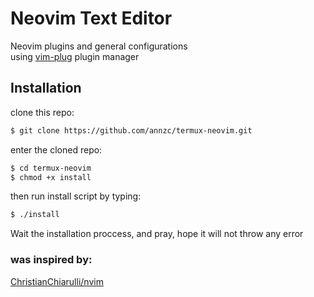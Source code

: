 # Neovim Text Editor
Neovim plugins and general configurations<br>
using [vim-plug](https://github.com/junegunn/vim-plug)
 plugin manager

## Installation
clone this repo:
```bash
$ git clone https://github.com/annzc/termux-neovim.git
```
enter the cloned repo:
```bash
$ cd termux-neovim
$ chmod +x install
```
then run install script by typing:
```bash
$ ./install
```
Wait the installation proccess, and pray, hope it will not throw any error

### was inspired by:
[ChristianChiarulli/nvim](https://github.com/ChristianChiarulli/nvim)
